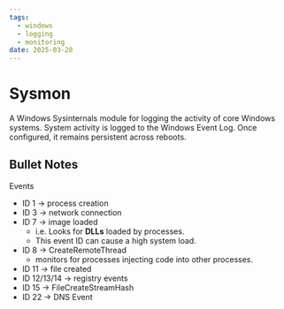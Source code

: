 ```yaml
---
tags:
  - windows
  - logging
  - monitoring
date: 2025-03-20
---
```

# Sysmon
A Windows Sysinternals module for logging the activity of core Windows systems. System activity is logged to the Windows Event Log. Once configured, it remains persistent across reboots.

## Bullet Notes

Events

- ID 1 → process creation
- ID 3 → network connection
- ID 7 → image loaded
	- i.e. Looks for **DLLs** loaded by processes.
	- This event ID can cause a high system load.
- ID 8 → CreateRemoteThread
	- monitors for processes injecting code into other processes.
- ID 11 → file created
- ID 12/13/14 → registry events
- ID 15 → FileCreateStreamHash
- ID 22 → DNS Event


